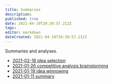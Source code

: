 ```yaml
---
title: Summaries
description: 
published: true
date: 2021-04-19T20:39:57.212Z
tags: 
editor: markdown
dateCreated: 2021-04-19T20:39:57.212Z
---
```


Summaries and analyses.

* [2021-02-18 idea selection](summaries/2021-02-18.md)  
* [2021-01-26 competitive analysis brainstorming](summaries/2021-01-26.md)
* [2021-01-19 idea winnowing](summaries/2021-01-19.md)
* [2021-01-11 summary](summaries/2021-01-11.md)
